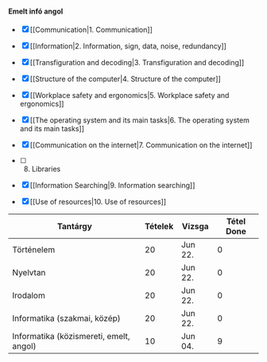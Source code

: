 #### Emelt infó angol
- [x] [[Communication|1. Communication]]
- [x] [[Information|2. Information, sign, data, noise, redundancy]]
- [x] [[Transfiguration and decoding|3. Transfiguration and decoding]]
- [x] [[Structure of the computer|4. Structure of the computer]]
- [x] [[Workplace safety and ergonomics|5. Workplace safety and ergonomics]]
- [x] [[The operating system and its main tasks|6. The operating system and its main tasks]]
- [x] [[Communication on the internet|7. Communication on the internet]]
- [ ] 8. Libraries
- [x] [[Information Searching|9. Information searching]]
- [x] [[Use of resources|10. Use of resources]]


Tantárgy | Tételek | Vizsga | Tétel Done
------------ | ------------ | ------------ | ------------
Történelem | 20 | Jun 22. | 0
Nyelvtan | 20 | Jun 22. | 0
Irodalom | 20 | Jun 22. | 0
Informatika (szakmai, közép) | 20 | Jun 22. | 0
Informatika (közismereti, emelt, angol) | 10 | Jun 04. | 9